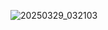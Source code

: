 ![20250329_032103](https://github.com/user-attachments/assets/e61c9ea9-5d3e-4253-ae98-d384699655db)
